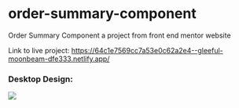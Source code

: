# order-summary-component
Order Summary Component a project from front end mentor website

Link to live project:
https://64c1e7569cc7a53e0c62a2e4--gleeful-moonbeam-dfe333.netlify.app/

<h3>Desktop Design: </h3>
<img src="/screenshots/Desktop.JPG alt="Desktop design"/>
